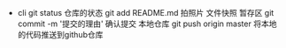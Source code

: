- cli
    git status 仓库的状态
    git add README.md 拍照片 文件快照 暂存区
    git commit -m '提交的理由' 确认提交 本地仓库
    git push origin master 将本地的代码推送到github仓库